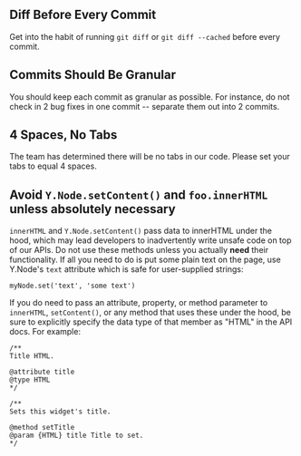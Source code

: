 ## Diff Before Every Commit

Get into the habit of running `git diff` or `git diff --cached` before every commit.

## Commits Should Be Granular

You should keep each commit as granular as possible. For instance, do not check in 2 bug fixes in one commit -- separate them out into 2 commits.

## 4 Spaces, No Tabs

The team has determined there will be no tabs in our code. Please set your tabs to equal 4 spaces.

## Avoid `Y.Node.setContent()` and `foo.innerHTML` unless absolutely necessary

`innerHTML` and `Y.Node.setContent()` pass data to innerHTML under the hood, which may lead developers to inadvertently write unsafe code on top of our APIs. Do not use these methods unless you actually **need** their functionality. If all you need to do is put some plain text on the page, use Y.Node's `text` attribute which is safe for user-supplied strings:
```
myNode.set('text', 'some text')
```

If you do need to pass an attribute, property, or method parameter to `innerHTML`, `setContent()`, or any method that uses these under the hood, be sure to explicitly specify the data type of that member as "HTML" in the API docs. For example:
```
/**
Title HTML.
   
@attribute title
@type HTML
*/

/**
Sets this widget's title.

@method setTitle
@param {HTML} title Title to set.
*/
```
